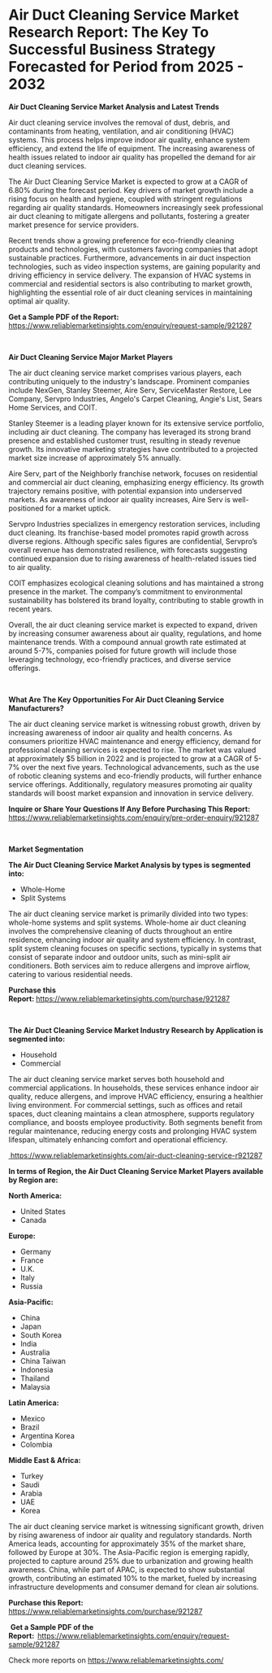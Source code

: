<p><h1>Air Duct Cleaning Service Market Research Report: The Key To Successful Business Strategy Forecasted for Period from 2025 - 2032</h1></p><p><strong>Air Duct Cleaning Service Market Analysis and Latest Trends</strong></p>
<p><p>Air duct cleaning service involves the removal of dust, debris, and contaminants from heating, ventilation, and air conditioning (HVAC) systems. This process helps improve indoor air quality, enhance system efficiency, and extend the life of equipment. The increasing awareness of health issues related to indoor air quality has propelled the demand for air duct cleaning services.</p><p>The Air Duct Cleaning Service Market is expected to grow at a CAGR of 6.80% during the forecast period. Key drivers of market growth include a rising focus on health and hygiene, coupled with stringent regulations regarding air quality standards. Homeowners increasingly seek professional air duct cleaning to mitigate allergens and pollutants, fostering a greater market presence for service providers.</p><p>Recent trends show a growing preference for eco-friendly cleaning products and technologies, with customers favoring companies that adopt sustainable practices. Furthermore, advancements in air duct inspection technologies, such as video inspection systems, are gaining popularity and driving efficiency in service delivery. The expansion of HVAC systems in commercial and residential sectors is also contributing to market growth, highlighting the essential role of air duct cleaning services in maintaining optimal air quality.</p></p>
<p><strong>Get a Sample PDF of the Report:&nbsp;</strong> <a href="https://www.reliablemarketinsights.com/enquiry/request-sample/921287?utm_campaign=2630&utm_medium=2&utm_source=Github&utm_content=ia&utm_term=05032025&utm_id=air-duct-cleaning-service">https://www.reliablemarketinsights.com/enquiry/request-sample/921287</a></p>
<p>&nbsp;</p>
<p><strong>Air Duct Cleaning Service Major Market Players</strong></p>
<p><p>The air duct cleaning service market comprises various players, each contributing uniquely to the industry's landscape. Prominent companies include NexGen, Stanley Steemer, Aire Serv, ServiceMaster Restore, Lee Company, Servpro Industries, Angelo's Carpet Cleaning, Angie's List, Sears Home Services, and COIT.</p><p>Stanley Steemer is a leading player known for its extensive service portfolio, including air duct cleaning. The company has leveraged its strong brand presence and established customer trust, resulting in steady revenue growth. Its innovative marketing strategies have contributed to a projected market size increase of approximately 5% annually.</p><p>Aire Serv, part of the Neighborly franchise network, focuses on residential and commercial air duct cleaning, emphasizing energy efficiency. Its growth trajectory remains positive, with potential expansion into underserved markets. As awareness of indoor air quality increases, Aire Serv is well-positioned for a market uptick.</p><p>Servpro Industries specializes in emergency restoration services, including duct cleaning. Its franchise-based model promotes rapid growth across diverse regions. Although specific sales figures are confidential, Servpro’s overall revenue has demonstrated resilience, with forecasts suggesting continued expansion due to rising awareness of health-related issues tied to air quality.</p><p>COIT emphasizes ecological cleaning solutions and has maintained a strong presence in the market. The company’s commitment to environmental sustainability has bolstered its brand loyalty, contributing to stable growth in recent years.</p><p>Overall, the air duct cleaning service market is expected to expand, driven by increasing consumer awareness about air quality, regulations, and home maintenance trends. With a compound annual growth rate estimated at around 5-7%, companies poised for future growth will include those leveraging technology, eco-friendly practices, and diverse service offerings.</p></p>
<p>&nbsp;</p>
<p><strong>What Are The Key Opportunities For Air Duct Cleaning Service Manufacturers?</strong></p>
<p><p>The air duct cleaning service market is witnessing robust growth, driven by increasing awareness of indoor air quality and health concerns. As consumers prioritize HVAC maintenance and energy efficiency, demand for professional cleaning services is expected to rise. The market was valued at approximately $5 billion in 2022 and is projected to grow at a CAGR of 5-7% over the next five years. Technological advancements, such as the use of robotic cleaning systems and eco-friendly products, will further enhance service offerings. Additionally, regulatory measures promoting air quality standards will boost market expansion and innovation in service delivery.</p></p>
<p><strong>Inquire or Share Your Questions If Any Before Purchasing This Report:</strong> <a href="https://www.reliablemarketinsights.com/enquiry/pre-order-enquiry/921287?utm_campaign=2630&utm_medium=2&utm_source=Github&utm_content=ia&utm_term=05032025&utm_id=air-duct-cleaning-service">https://www.reliablemarketinsights.com/enquiry/pre-order-enquiry/921287</a></p>
<p>&nbsp;</p>
<p><strong>Market Segmentation</strong></p>
<p><strong>The Air Duct Cleaning Service Market Analysis by types is segmented into:</strong></p>
<p><ul><li>Whole-Home</li><li>Split Systems</li></ul></p>
<p><p>The air duct cleaning service market is primarily divided into two types: whole-home systems and split systems. Whole-home air duct cleaning involves the comprehensive cleaning of ducts throughout an entire residence, enhancing indoor air quality and system efficiency. In contrast, split system cleaning focuses on specific sections, typically in systems that consist of separate indoor and outdoor units, such as mini-split air conditioners. Both services aim to reduce allergens and improve airflow, catering to various residential needs.</p></p>
<p><strong>Purchase this Report:&nbsp;</strong><a href="https://www.reliablemarketinsights.com/purchase/921287?utm_campaign=2630&utm_medium=2&utm_source=Github&utm_content=ia&utm_term=05032025&utm_id=air-duct-cleaning-service">https://www.reliablemarketinsights.com/purchase/921287</a></p>
<p>&nbsp;</p>
<p><strong>The Air Duct Cleaning Service Market Industry Research by Application is segmented into:</strong></p>
<p><ul><li>Household</li><li>Commercial</li></ul></p>
<p><p>The air duct cleaning service market serves both household and commercial applications. In households, these services enhance indoor air quality, reduce allergens, and improve HVAC efficiency, ensuring a healthier living environment. For commercial settings, such as offices and retail spaces, duct cleaning maintains a clean atmosphere, supports regulatory compliance, and boosts employee productivity. Both segments benefit from regular maintenance, reducing energy costs and prolonging HVAC system lifespan, ultimately enhancing comfort and operational efficiency.</p></p>
<p><a href="https://www.reliablemarketinsights.com/air-duct-cleaning-service-r921287?utm_campaign=2630&utm_medium=2&utm_source=Github&utm_content=ia&utm_term=05032025&utm_id=air-duct-cleaning-service">&nbsp;https://www.reliablemarketinsights.com/air-duct-cleaning-service-r921287</a></p>
<p><strong>In terms of Region, the Air Duct Cleaning Service Market Players available by Region are:</strong></p>
<p>
    <p> <strong> North America: </strong>
        <ul>
            <li>United States</li>
            <li>Canada</li>
        </ul>
        </p> 
    <p> <strong> Europe: </strong>
        <ul>
            <li>Germany</li>
            <li>France</li>
            <li>U.K.</li>
            <li>Italy</li>
            <li>Russia</li>
        </ul>
        </p> 
    <p> <strong> Asia-Pacific: </strong>
        <ul>
            <li>China</li>
            <li>Japan</li>
            <li>South Korea</li>
            <li>India</li>
            <li>Australia</li>
            <li>China Taiwan</li>
            <li>Indonesia</li>
            <li>Thailand</li>
            <li>Malaysia</li>
        </ul>
        </p> 
    <p> <strong> Latin America: </strong>
        <ul>
            <li>Mexico</li>
            <li>Brazil</li>
            <li>Argentina Korea</li>
            <li>Colombia</li>
        </ul>
        </p> 
    <p> <strong> Middle East & Africa: </strong>
        <ul>
            <li>Turkey</li>
            <li>Saudi</li>
            <li>Arabia</li>
            <li>UAE</li>
            <li>Korea</li>
        </ul>
    </p>
    </p>
<p><p>The air duct cleaning service market is witnessing significant growth, driven by rising awareness of indoor air quality and regulatory standards. North America leads, accounting for approximately 35% of the market share, followed by Europe at 30%. The Asia-Pacific region is emerging rapidly, projected to capture around 25% due to urbanization and growing health awareness. China, while part of APAC, is expected to show substantial growth, contributing an estimated 10% to the market, fueled by increasing infrastructure developments and consumer demand for clean air solutions.</p></p>
<p><strong>Purchase this Report: </strong><a href="https://www.reliablemarketinsights.com/purchase/921287?utm_campaign=2630&utm_medium=2&utm_source=Github&utm_content=ia&utm_term=05032025&utm_id=air-duct-cleaning-service">https://www.reliablemarketinsights.com/purchase/921287</a></p>
<p>&nbsp;<strong>Get a Sample PDF of the Report:&nbsp;&nbsp;</strong><a href="https://www.reliablemarketinsights.com/enquiry/request-sample/921287?utm_campaign=2630&utm_medium=2&utm_source=Github&utm_content=ia&utm_term=05032025&utm_id=air-duct-cleaning-service">https://www.reliablemarketinsights.com/enquiry/request-sample/921287</a></p>
<p><strong></strong></p>
<p>Check more reports on <a href="https://www.reliablemarketinsights.com/?utm_campaign=2630&utm_medium=2&utm_source=Github&utm_content=ia&utm_term=05032025&utm_id=air-duct-cleaning-service">https://www.reliablemarketinsights.com/</a></p>